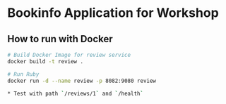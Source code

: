 # Bookinfo Application for Workshop

## How to run with Docker

```bash
# Build Docker Image for review service
docker build -t review .

# Run Ruby
docker run -d --name review -p 8082:9080 review

* Test with path `/reviews/1` and `/health`